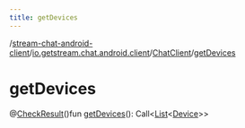 ```yaml
---
title: getDevices
---
```

/[stream-chat-android-client](../../index.md)/[io.getstream.chat.android.client](../index.md)/[ChatClient](index.md)/[getDevices](getDevices.md)  
  
  
  
# getDevices  
@[CheckResult](https://developer.android.com/reference/kotlin/androidx/annotation/CheckResult.html)()fun [getDevices](getDevices.md)(): Call&lt;[List](https://kotlinlang.org/api/latest/jvm/stdlib/kotlin.collections/-list/index.html)&lt;[Device](../../io.getstream.chat.android.client.models/Device/index.md)&gt;&gt;
